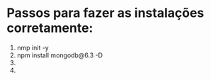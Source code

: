 <h1>Passos para fazer as instalações corretamente:</h1>
<ol>
    <li>nmp init -y</li>
    <li>npm install mongodb@6.3 -D</li>
    <li></li>
    <li></li>
</ol>